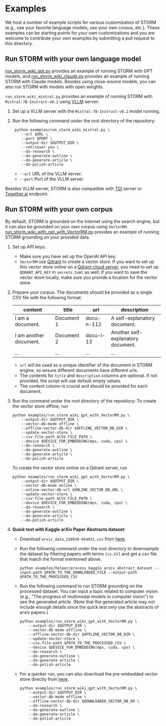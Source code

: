 # Examples

We host a number of example scripts for various customization of STORM (e.g., use your favorite language models, use your own corpus, etc.). These examples can be starting points for your own customizations and you are welcome to contribute your own examples by submitting a pull request to this directory.

## Run STORM with your own language model
[run_storm_wiki_gpt.py](run_storm_wiki_gpt.py) provides an example of running STORM with GPT models, and [run_storm_wiki_claude.py](run_storm_wiki_claude.py) provides an example of running STORM with Claude models. Besides using close-source models, you can also run STORM with models with open weights.

`run_storm_wiki_mistral.py` provides an example of running STORM with `Mistral-7B-Instruct-v0.2` using [VLLM](https://docs.vllm.ai/en/stable/) server:

1. Set up a VLLM server with the `Mistral-7B-Instruct-v0.2` model running.
2. Run the following command under the root directory of the repository:

   ```
    python examples/run_storm_wiki_mistral.py \
       --url $URL \
       --port $PORT \
       --output-dir $OUTPUT_DIR \
       --retriever you \
       --do-research \
       --do-generate-outline \
       --do-generate-article \
       --do-polish-article
    ```
   - `--url` URL of the VLLM server.
   - `--port` Port of the VLLM server.

Besides VLLM server, STORM is also compatible with [TGI](https://huggingface.co/docs/text-generation-inference/en/index) server or [Together.ai](https://www.together.ai/products#inference) endpoint. 


## Run STORM with your own corpus

By default, STORM is grounded on the Internet using the search engine, but it can also be grounded on your own corpus using `VectorRM`. [run_storm_wiki_with_gpt_with_VectorRM.py](run_storm_wiki_gpt_with_VectorRM.py) provides an example of running STORM grounding on your provided data.

1. Set up API keys.
   - Make sure you have set up the OpenAI API key.
   - `VectorRM` use [Qdrant](https://github.com/qdrant/qdrant-client) to create a vector store. If you want to set up this vector store online on a [Qdrant cloud server](https://cloud.qdrant.io/login), you need to set up `QDRANT_API_KEY` in `secrets.toml` as well; if you want to save the vector store locally, make sure you provide a location for the vector store.
2. Prepare your corpus. The documents should be provided as a single CSV file with the following format:

   | content                | title      | url        | description                        |
   |------------------------|------------|------------|------------------------------------|
   | I am a document.       | Document 1 | docu-n-112 | A self-explanatory document.       |
   | I am another document. | Document 2 | docu-l-13  | Another self-explanatory document. |
   | ...                    | ...        | ...        | ...                                |

   - `url` will be used as a unique identifier of the document in STORM engine, so ensure different documents have different urls.
   - The contents for `title` and `description` columns are optional. If not provided, the script will use default empty values.
   - The content column is crucial and should be provided for each document.

3. Run the command under the root directory of the repository:
   To create the vector store offline, run

   ```
   python examples/run_storm_wiki_gpt_with_VectorRM.py \
       --output-dir $OUTPUT_DIR \
       --vector-db-mode offline \
       --offline-vector-db-dir $OFFLINE_VECTOR_DB_DIR \
       --update-vector-store \
       --csv-file-path $CSV_FILE_PATH \ 
       --device $DEVICE_FOR_EMBEDDING(mps, cuda, cpu) \
       --do-research \
       --do-generate-outline \
       --do-generate-article \
       --do-polish-article
   ```

   To create the vector store online on a Qdrant server, run

   ```
   python examples/run_storm_wiki_gpt_with_VectorRM.py \
       --output-dir $OUTPUT_DIR \
       --vector-db-mode online \
       --online-vector-db-url $ONLINE_VECTOR_DB_URL \
       --update-vector-store \
       --csv-file-path $CSV_FILE_PATH \
       --device $DEVICE_FOR_EMBEDDING(mps, cuda, cpu) \
       --do-research \
       --do-generate-outline \
       --do-generate-article \
       --do-polish-article
   ```

4. **Quick test with Kaggle arXiv Paper Abstracts dataset**:
   
   - Download `arxiv_data_210930-054931.csv` from [here](https://www.kaggle.com/datasets/spsayakpaul/arxiv-paper-abstracts).
   - Run the following command under the root directory to downsample the dataset by filtering papers with terms `[cs.CV]` and get a csv file that match the format mentioned above.

     ```
     python examples/helper/process_kaggle_arxiv_abstract_dataset --input-path $PATH_TO_THE_DOWNLOADED_FILE --output-path $PATH_TO_THE_PROCESSED_CSV
     ```
   - Run the following command to run STORM grounding on the processed dataset. You can input a topic related to computer vision (e.g., "The progress of multimodal models in computer vision") to see the generated article. (Note that the generated article may not include enough details since the quick test only use the abstracts of arxiv papers.)

     ```
     python examples/run_storm_wiki_gpt_with_VectorRM.py \
         --output-dir $OUTPUT_DIR \
         --vector-db-mode offline \
         --offline-vector-db-dir $OFFLINE_VECTOR_DB_DIR \
         --update-vector-store \
         --csv-file-path $PATH_TO_THE_PROCESSED_CSV \
         --device $DEVICE_FOR_EMBEDDING(mps, cuda, cpu) \
         --do-research \
         --do-generate-outline \
         --do-generate-article \
         --do-polish-article
     ```
   - For a quicker run, you can also download the pre-embedded vector store directly from [here](https://drive.google.com/file/d/1bijFkw5BKU7bqcmXMhO-5hg2fdKAL9bf/view?usp=share_link).

     ```
     python examples/run_storm_wiki_gpt_with_VectorRM.py \
         --output-dir $OUTPUT_DIR \
         --vector-db-mode offline \
         --offline-vector-db-dir $DOWNLOADED_VECTOR_DB_DR \
         --do-research \
         --do-generate-outline \
         --do-generate-article \
         --do-polish-article
     ```